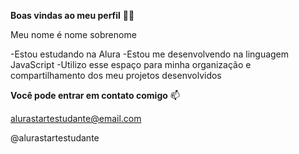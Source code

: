 **Boas vindas ao meu perfil** 💙💙

Meu nome é nome sobrenome

-Estou estudando na Alura
-Estou me desenvolvendo na linguagem JavaScript
-Utilizo esse espaço para minha organização e compartilhamento dos meu projetos desenvolvidos

**Você pode entrar em contato comigo** 📫

alurastartestudante@email.com

@alurastartestudante
